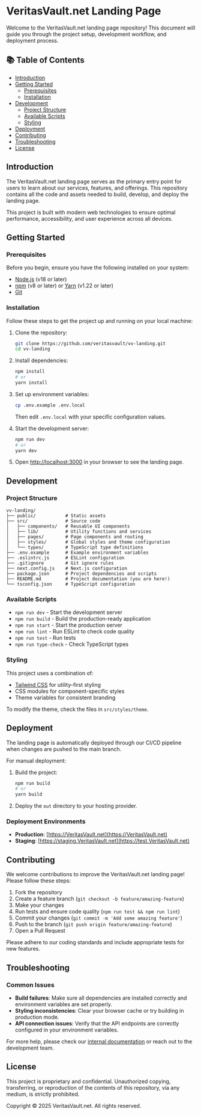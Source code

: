 # VeritasVault.net Landing Page

Welcome to the VeritasVault.net landing page repository! This document will guide you through the project setup, development workflow, and deployment process.

## 📚 Table of Contents

- [Introduction](#introduction)
- [Getting Started](#getting-started)
  - [Prerequisites](#prerequisites)
  - [Installation](#installation)
- [Development](#development)
  - [Project Structure](#project-structure)
  - [Available Scripts](#available-scripts)
  - [Styling](#styling)
- [Deployment](#deployment)
- [Contributing](#contributing)
- [Troubleshooting](#troubleshooting)
- [License](#license)

## Introduction

The VeritasVault.net landing page serves as the primary entry point for users to learn about our services, features, and offerings. This repository contains all the code and assets needed to build, develop, and deploy the landing page.

This project is built with modern web technologies to ensure optimal performance, accessibility, and user experience across all devices.

## Getting Started

### Prerequisites

Before you begin, ensure you have the following installed on your system:

- [Node.js](https://nodejs.org/) (v18 or later)
- [npm](https://www.npmjs.com/) (v8 or later) or [Yarn](https://yarnpkg.com/) (v1.22 or later)
- [Git](https://git-scm.com/)

### Installation

Follow these steps to get the project up and running on your local machine:

1. Clone the repository:
   ```bash
   git clone https://github.com/veritasvault/vv-landing.git
   cd vv-landing
   ```

2. Install dependencies:
   ```bash
   npm install
   # or
   yarn install
   ```

3. Set up environment variables:
   ```bash
   cp .env.example .env.local
   ```
   Then edit `.env.local` with your specific configuration values.

4. Start the development server:
   ```bash
   npm run dev
   # or
   yarn dev
   ```

5. Open [http://localhost:3000](http://localhost:3000) in your browser to see the landing page.

## Development

### Project Structure

```
vv-landing/
├── public/           # Static assets
├── src/              # Source code
│   ├── components/   # Reusable UI components
│   ├── lib/          # Utility functions and services
│   ├── pages/        # Page components and routing
│   ├── styles/       # Global styles and theme configuration
│   └── types/        # TypeScript type definitions
├── .env.example      # Example environment variables
├── .eslintrc.js      # ESLint configuration
├── .gitignore        # Git ignore rules
├── next.config.js    # Next.js configuration
├── package.json      # Project dependencies and scripts
├── README.md         # Project documentation (you are here!)
└── tsconfig.json     # TypeScript configuration
```

### Available Scripts

- `npm run dev` - Start the development server
- `npm run build` - Build the production-ready application
- `npm run start` - Start the production server
- `npm run lint` - Run ESLint to check code quality
- `npm run test` - Run tests
- `npm run type-check` - Check TypeScript types

### Styling

This project uses a combination of:

- [Tailwind CSS](https://tailwindcss.com/) for utility-first styling
- CSS modules for component-specific styles
- Theme variables for consistent branding

To modify the theme, check the files in `src/styles/theme`.

## Deployment

The landing page is automatically deployed through our CI/CD pipeline when changes are pushed to the main branch.

For manual deployment:

1. Build the project:
   ```bash
   npm run build
   # or
   yarn build
   ```

2. Deploy the `out` directory to your hosting provider.

### Deployment Environments

- **Production**: [https://VeritasVault.net](https://VeritasVault.net)
- **Staging**: [https://staging.VeritasVault.net](https://test.VeritasVault.net)

## Contributing

We welcome contributions to improve the VeritasVault.net landing page! Please follow these steps:

1. Fork the repository
2. Create a feature branch (`git checkout -b feature/amazing-feature`)
3. Make your changes
4. Run tests and ensure code quality (`npm run test && npm run lint`)
5. Commit your changes (`git commit -m 'Add some amazing feature'`)
6. Push to the branch (`git push origin feature/amazing-feature`)
7. Open a Pull Request

Please adhere to our coding standards and include appropriate tests for new features.

## Troubleshooting

### Common Issues

- **Build failures**: Make sure all dependencies are installed correctly and environment variables are set properly.
- **Styling inconsistencies**: Clear your browser cache or try building in production mode.
- **API connection issues**: Verify that the API endpoints are correctly configured in your environment variables.

For more help, please check our [internal documentation](https://docs.VeritasVault.net) or reach out to the development team.

## License

This project is proprietary and confidential. Unauthorized copying, transferring, or reproduction of the contents of this repository, via any medium, is strictly prohibited.

Copyright © 2025 VeritasVault.net. All rights reserved.
